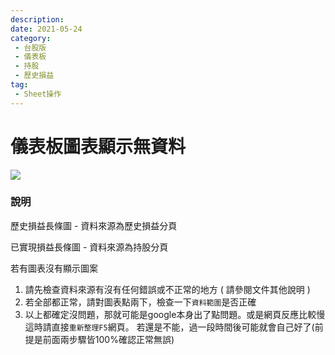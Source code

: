 ```yaml
---
description:
date: 2021-05-24
category:
 - 台股版
 - 儀表板
 - 持股
 - 歷史損益
tag:
 - Sheet操作
---
```


# 儀表板圖表顯示無資料

 ![](https://lazypisces.notion.site/image/https%3A%2F%2Fs3-us-west-2.amazonaws.com%2Fsecure.notion-static.com%2Fb1099960-3205-4a0f-ba39-c5d1d5ee3572%2F186508288_10216417284383994_604939478902376917_n.jpg?table=block&id=7bb539e6-d633-43cf-b29f-9d9d1870261d&spaceId=837fd17c-118b-4b8e-8fd8-32c5ee1c205d&width=1420&userId=&cache=v2) 

### 說明

  歷史損益長條圖 - 資料來源為歷史損益分頁

  已實現損益長條圖 - 資料來源為持股分頁

  若有圖表沒有顯示圖案

  1. 請先檢查資料來源有沒有任何錯誤或不正常的地方 ( 請參閱文件其他說明 )
  2. 若全部都正常，請對圖表點兩下，檢查一下`資料範圍`是否正確
  3. 以上都確定沒問題，那就可能是google本身出了點問題。或是網頁反應比較慢
      這時請直接`重新整理F5`網頁。
      若還是不能，過一段時間後可能就會自己好了(前提是前面兩步驟皆100%確認正常無誤)